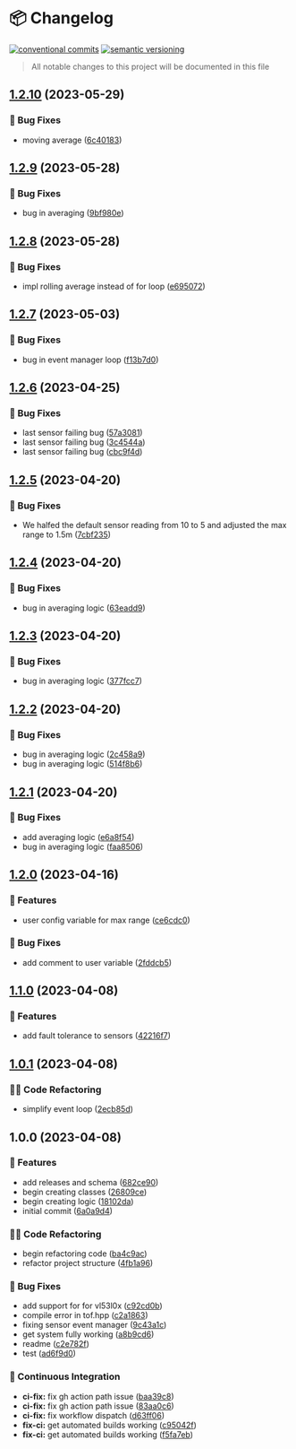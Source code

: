 # 📦 Changelog 
[![conventional commits](https://img.shields.io/badge/conventional%20commits-1.0.0-yellow.svg)](https://conventionalcommits.org)
[![semantic versioning](https://img.shields.io/badge/semantic%20versioning-2.0.0-green.svg)](https://semver.org)
> All notable changes to this project will be documented in this file

## [1.2.10](https://github.com/ZanzyTHEbar/TOF-Keyboard/compare/v1.2.9...v1.2.10) (2023-05-29)


### 🐛 Bug Fixes

* moving average ([6c40183](https://github.com/ZanzyTHEbar/TOF-Keyboard/commit/6c4018359e30e0cb9aec18772a598cc46d1d1fc4))

## [1.2.9](https://github.com/ZanzyTHEbar/TOF-Keyboard/compare/v1.2.8...v1.2.9) (2023-05-28)


### 🐛 Bug Fixes

* bug in averaging ([9bf980e](https://github.com/ZanzyTHEbar/TOF-Keyboard/commit/9bf980e429455a16e9d539b8c42889948c84f71d))

## [1.2.8](https://github.com/ZanzyTHEbar/TOF-Keyboard/compare/v1.2.7...v1.2.8) (2023-05-28)


### 🐛 Bug Fixes

* impl rolling average instead of for loop ([e695072](https://github.com/ZanzyTHEbar/TOF-Keyboard/commit/e695072f353dcf957d501dfa68da11f3019aca86))

## [1.2.7](https://github.com/ZanzyTHEbar/AdamJames/compare/v1.2.6...v1.2.7) (2023-05-03)


### 🐛 Bug Fixes

* bug in event manager loop ([f13b7d0](https://github.com/ZanzyTHEbar/AdamJames/commit/f13b7d0aa33277fd559c98514adde3c88f3bbf36))

## [1.2.6](https://github.com/ZanzyTHEbar/AdamJames/compare/v1.2.5...v1.2.6) (2023-04-25)


### 🐛 Bug Fixes

* last sensor failing bug ([57a3081](https://github.com/ZanzyTHEbar/AdamJames/commit/57a308183b2d51dab2c96deb1eef1110f52aaf4b))
* last sensor failing bug ([3c4544a](https://github.com/ZanzyTHEbar/AdamJames/commit/3c4544acaecb0a353d76f8966db2f63f1f130428))
* last sensor failing bug ([cbc9f4d](https://github.com/ZanzyTHEbar/AdamJames/commit/cbc9f4d75c59d6dae32ae23ab19050fb722888a8))

## [1.2.5](https://github.com/ZanzyTHEbar/AdamJames/compare/v1.2.4...v1.2.5) (2023-04-20)


### 🐛 Bug Fixes

* We halfed the default sensor reading from 10 to 5 and adjusted the max range to 1.5m ([7cbf235](https://github.com/ZanzyTHEbar/AdamJames/commit/7cbf235b456c539a1690967337ea2e43a373bddd))

## [1.2.4](https://github.com/ZanzyTHEbar/AdamJames/compare/v1.2.3...v1.2.4) (2023-04-20)


### 🐛 Bug Fixes

* bug in averaging logic ([63eadd9](https://github.com/ZanzyTHEbar/AdamJames/commit/63eadd960f21cf96749bdf345904701ac2d19cfb))

## [1.2.3](https://github.com/ZanzyTHEbar/AdamJames/compare/v1.2.2...v1.2.3) (2023-04-20)


### 🐛 Bug Fixes

* bug in averaging logic ([377fcc7](https://github.com/ZanzyTHEbar/AdamJames/commit/377fcc709a0974aa6a4cbd77f6228c140b65a44b))

## [1.2.2](https://github.com/ZanzyTHEbar/AdamJames/compare/v1.2.1...v1.2.2) (2023-04-20)


### 🐛 Bug Fixes

* bug in averaging logic ([2c458a9](https://github.com/ZanzyTHEbar/AdamJames/commit/2c458a96ac55ecbd41a7fccda55e665825714c29))
* bug in averaging logic ([514f8b6](https://github.com/ZanzyTHEbar/AdamJames/commit/514f8b68fc62c6244f199972d822bb7686942e45))

## [1.2.1](https://github.com/ZanzyTHEbar/AdamJames/compare/v1.2.0...v1.2.1) (2023-04-20)


### 🐛 Bug Fixes

* add averaging logic ([e6a8f54](https://github.com/ZanzyTHEbar/AdamJames/commit/e6a8f5483e77f549be5a2b667c0fbf459057cafe))
* bug in averaging logic ([faa8506](https://github.com/ZanzyTHEbar/AdamJames/commit/faa8506161a1a3dce9cc457234a755639d79c301))

## [1.2.0](https://github.com/ZanzyTHEbar/AdamJames/compare/v1.1.0...v1.2.0) (2023-04-16)


### 🍕 Features

* user config variable for max range ([ce6cdc0](https://github.com/ZanzyTHEbar/AdamJames/commit/ce6cdc063e01b6181f9989acd40dc7c7ec0e844c))


### 🐛 Bug Fixes

* add comment to user variable ([2fddcb5](https://github.com/ZanzyTHEbar/AdamJames/commit/2fddcb57a9e529ed7f808e2d2d567c69d34077ec))

## [1.1.0](https://github.com/ZanzyTHEbar/AdamJames/compare/v1.0.1...v1.1.0) (2023-04-08)


### 🍕 Features

* add fault tolerance to sensors ([42216f7](https://github.com/ZanzyTHEbar/AdamJames/commit/42216f71de61db3a1483472459198cd1a04fa697))

## [1.0.1](https://github.com/ZanzyTHEbar/AdamJames/compare/v1.0.0...v1.0.1) (2023-04-08)


### 🧑‍💻 Code Refactoring

*  simplify event loop ([2ecb85d](https://github.com/ZanzyTHEbar/AdamJames/commit/2ecb85d834d5ca154e06183a5ec025d80b3f7f92))

## 1.0.0 (2023-04-08)


### 🍕 Features

* add releases and schema ([682ce90](https://github.com/ZanzyTHEbar/AdamJames/commit/682ce9011cba7bc62fb2e7b2dc88b0d79be24ffb))
* begin creating classes ([26809ce](https://github.com/ZanzyTHEbar/AdamJames/commit/26809ce349fdd1824eb104b29039fd1a7f8e2389))
* begin creating logic ([18102da](https://github.com/ZanzyTHEbar/AdamJames/commit/18102dabad8833d48233780e50c15d50e91ef59e))
* initial commit ([6a0a9d4](https://github.com/ZanzyTHEbar/AdamJames/commit/6a0a9d487aa45e55b84a0bc2956de56c0b194509))


### 🧑‍💻 Code Refactoring

* begin refactoring code ([ba4c9ac](https://github.com/ZanzyTHEbar/AdamJames/commit/ba4c9acd01849da59c14d67f92f2cecb00f3ba1f))
* refactor project structure ([4fb1a96](https://github.com/ZanzyTHEbar/AdamJames/commit/4fb1a96ad4df3bb33f3e8936c63b7c8c72606934))


### 🐛 Bug Fixes

* add support for for vl53l0x ([c92cd0b](https://github.com/ZanzyTHEbar/AdamJames/commit/c92cd0b42a49e3936fc4592e06f71a603cf5c5d0))
* compile error in tof.hpp ([c2a1863](https://github.com/ZanzyTHEbar/AdamJames/commit/c2a1863b12be45a8cc751afa50302df184dc9ec2))
* fixing sensor event manager ([9c43a1c](https://github.com/ZanzyTHEbar/AdamJames/commit/9c43a1c578b7f88cec255b9a36dfa1d5f29a0dd3))
* get system fully working ([a8b9cd6](https://github.com/ZanzyTHEbar/AdamJames/commit/a8b9cd6e14d52ad2bed189e0fad9d16204e5d357))
* readme ([c2e782f](https://github.com/ZanzyTHEbar/AdamJames/commit/c2e782f8e0291485e1265eb741709d1dbcf5ddee))
* test ([ad6f9d0](https://github.com/ZanzyTHEbar/AdamJames/commit/ad6f9d003471b0ec3bd9d77d0b81afcd5e6a9955))


### 🔁 Continuous Integration

* **ci-fix:** fix gh action path issue ([baa39c8](https://github.com/ZanzyTHEbar/AdamJames/commit/baa39c8f4ba0d65cdb978a7ae7b558e9be6c2f80))
* **ci-fix:** fix gh action path issue ([83aa0c6](https://github.com/ZanzyTHEbar/AdamJames/commit/83aa0c6dfe4f2fa7981ab8a2785a9c7e50947093))
* **ci-fix:** fix workflow dispatch ([d63ff06](https://github.com/ZanzyTHEbar/AdamJames/commit/d63ff067f141fb38858b1131a9b1a2db60e1a7d0))
* **fix-ci:** get automated builds working ([c95042f](https://github.com/ZanzyTHEbar/AdamJames/commit/c95042f2aa2915c434eefdcdaa32c1adbd049de1))
* **fix-ci:** get automated builds working ([f5fa7eb](https://github.com/ZanzyTHEbar/AdamJames/commit/f5fa7ebf8680e3192b93fc00d6286ce529f9d360))
